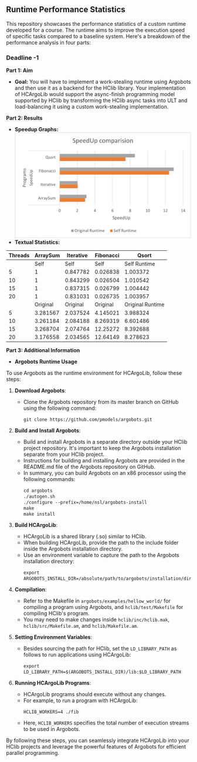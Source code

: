 ## Runtime Performance Statistics


This repository showcases the performance statistics of a custom runtime developed for a course. The runtime aims to improve the execution speed of specific tasks compared to a baseline system. Here's a breakdown of the performance analysis in four parts:

### Deadline -1
**Part 1: Aim**

* **Goal:** You will have to implement a work-stealing runtime using Argobots and then use it as a backend for the HClib library. Your implementation of HCArgoLib would support the async-finish programming model supported by HClib by transforming the HClib async tasks into ULT and load-balancing it using a custom work-stealing implementation.


**Part 2: Results**

* **Speedup Graphs:** 
    !["SpeedUp Comparision Plot"](Speedup.png)
* **Textual Statistics:** 

| Threads | ArraySum | Iterative | Fibonacci | Qsort             |
|---------|----------|-----------|-----------|-------------------|
|         | Self     | Self      | Self      | Self Runtime      |
| 5       | 1        | 0.847782  | 0.026838  | 1.003372          |
| 10      | 1        | 0.843299  | 0.026504  | 1.010542          |
| 15      | 1        | 0.837315  | 0.026799  | 1.004442          |
| 20      | 1        | 0.831031  | 0.026735  | 1.003957          |
|         | Original | Original  | Original  | Original Runtime  |
| 5       | 3.281567 | 2.037524  | 4.145021  | 3.988324          |
| 10      | 3.261184 | 2.084188  | 8.269319  | 6.601486          |
| 15      | 3.268704 | 2.074764  | 12.25272  | 8.392688          |
| 20      | 3.176558 | 2.034565  | 12.64149  | 8.278623          |

**Part 3: Additional Information**

*  **Argobots Runtime Usage**

To use Argobots as the runtime environment for HCArgoLib, follow these steps:

1. **Download Argobots**:
   - Clone the Argobots repository from its master branch on GitHub using the following command:
     ```
     git clone https://github.com/pmodels/argobots.git
     ```

2. **Build and Install Argobots**:
   - Build and install Argobots in a separate directory outside your HClib project repository. It's important to keep the Argobots installation separate from your HClib project.
   - Instructions for building and installing Argobots are provided in the README.md file of the Argobots repository on GitHub.
   - In summary, you can build Argobots on an x86 processor using the following commands:
     ```
     cd argobots
     ./autogen.sh
     ./configure --prefix=/home/nsl/argobots-install
     make
     make install
     ```

3. **Build HCArgoLib**:
   - HCArgoLib is a shared library (.so) similar to HClib.
   - When building HCArgoLib, provide the path to the include folder inside the Argobots installation directory.
   - Use an environment variable to capture the path to the Argobots installation directory:
     ```
     export ARGOBOTS_INSTALL_DIR=/absolute/path/to/argobots/installation/directory
     ```

4. **Compilation**:
   - Refer to the Makefile in `argobots/examples/hellow_world/` for compiling a program using Argobots, and `hclib/test/Makefile` for compiling HClib's program.
   - You may need to make changes inside `hclib/inc/hclib.mak`, `hclib/src/Makefile.am`, and `hclib/Makefile.am`.

5. **Setting Environment Variables**:
   - Besides sourcing the path for HClib, set the `LD_LIBRARY_PATH` as follows to run applications using HCArgoLib:
     ```
     export LD_LIBRARY_PATH=$(ARGOBOTS_INSTALL_DIR)/lib:$LD_LIBRARY_PATH
     ```

6. **Running HCArgoLib Programs**:
   - HCArgoLib programs should execute without any changes.
   - For example, to run a program with HCArgoLib:
     ```
     HCLIB_WORKERS=4 ./fib
     ```
   - Here, `HCLIB_WORKERS` specifies the total number of execution streams to be used in Argobots.

By following these steps, you can seamlessly integrate HCArgoLib into your HClib projects and leverage the powerful features of Argobots for efficient parallel programming.

